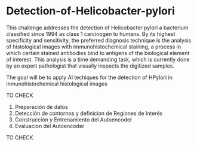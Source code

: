 # Detection-of-Helicobacter-pylori

This challenge addresses the detection of Helicobacter pylori a bacterium classified since 1994 as class 1 carcinogen to humans. By its highest specificity and sensitivity, the preferred diagnosis technique is the analysis of histological images with immunohistochemical staining, a process in which certain stained antibodies bind to antigens of the biological element of interest. This analysis is a time demanding task, which is currently done by an expert pathologist that visually inspects the digitized samples.


The goal will be to apply AI techiques for the detection of HPylori in inmunohistochemical histological images



TO CHECK

1. Preparación de datos
2. Detección de contornos y definicion de Regiones de Interés
3. Construcción y Entrenamiento del Autoencoder
4. Evaluacion del Autoencoder

TO CHECK
